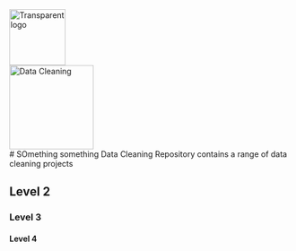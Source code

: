 <img width="100" alt="Transparent logo" src="https://github.com/user-attachments/assets/de0e28db-03ad-4a0c-b02e-d4f3ed0c4b5c" />
<br /> 

<img width="150" alt="Data Cleaning" src="https://raw.githubusercontent.com/unbox-analtytics/Portfolio/main/Unbox%20Analytics/Button%201.png" />



<br /> 
# SOmething something
Data Cleaning
Repository contains a range of data cleaning projects



## Level 2
### Level 3
#### Level 4


